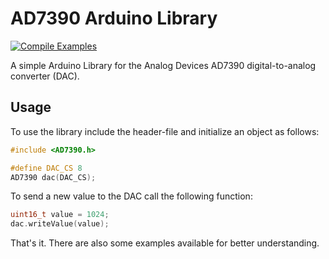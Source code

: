 # AD7390 Arduino Library
[![Compile Examples](https://github.com/christophjurczyk/AD7390_Arduino_Library/workflows/Compile%20Examples/badge.svg)](https://github.com/christophjurczyk/AD7390_Arduino_Library/actions?workflow=Compile+Examples)

A simple Arduino Library for the Analog Devices AD7390 digital-to-analog converter (DAC).

## Usage
To use the library include the header-file and initialize an object as follows:

```c
#include <AD7390.h>

#define DAC_CS 8
AD7390 dac(DAC_CS);
```

To send a new value to the DAC call the following function:

```c
uint16_t value = 1024;
dac.writeValue(value);
```

That's it. There are also some examples available for better understanding.
